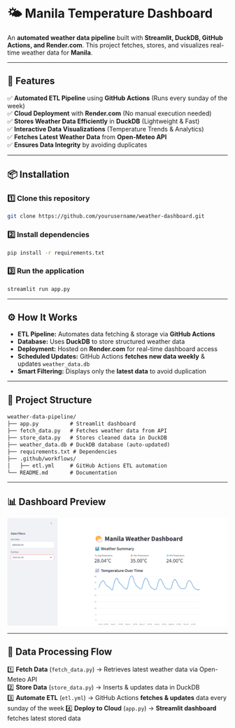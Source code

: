 # 🌤️ Manila Temperature Dashboard

An **automated weather data pipeline** built with **Streamlit, DuckDB, GitHub Actions, and Render.com**. This project fetches, stores, and visualizes real-time weather data for **Manila**.

---

## 🚀 Features
✅ **Automated ETL Pipeline** using **GitHub Actions** (Runs every sunday of the week)  
✅ **Cloud Deployment** with **Render.com** (No manual execution needed)  
✅ **Stores Weather Data Efficiently** in **DuckDB** (Lightweight & Fast)  
✅ **Interactive Data Visualizations** (Temperature Trends & Analytics)  
✅ **Fetches Latest Weather Data** from **Open-Meteo API**  
✅ **Ensures Data Integrity** by avoiding duplicates  

---

## 📦 Installation

### **1️⃣ Clone this repository**
```sh
git clone https://github.com/yourusername/weather-dashboard.git
```

### **2️⃣ Install dependencies**
```sh
pip install -r requirements.txt
```

### **3️⃣ Run the application**
```sh
streamlit run app.py
```

---

## ⚙️ How It Works
- **ETL Pipeline:** Automates data fetching & storage via **GitHub Actions**  
- **Database:** Uses **DuckDB** to store structured weather data  
- **Deployment:** Hosted on **Render.com** for real-time dashboard access  
- **Scheduled Updates:** GitHub Actions **fetches new data weekly** & updates `weather_data.db`  
- **Smart Filtering:** Displays only the **latest data** to avoid duplication  

---

## 📂 Project Structure
```
weather-data-pipeline/
├── app.py          # Streamlit dashboard
├── fetch_data.py   # Fetches weather data from API
├── store_data.py   # Stores cleaned data in DuckDB
├── weather_data.db # DuckDB database (auto-updated)
├── requirements.txt # Dependencies
├── .github/workflows/
│   ├── etl.yml     # GitHub Actions ETL automation
└── README.md       # Documentation
```

---

## 📊 Dashboard Preview
![Dashboard Preview](https://github.com/bubblybit23/weather-data-pipeline/blob/main/dashboard_preview.png)

---

## 🔄 Data Processing Flow
1️⃣ **Fetch Data** (`fetch_data.py`) → Retrieves latest weather data via Open-Meteo API  
2️⃣ **Store Data** (`store_data.py`) → Inserts & updates data in DuckDB  
3️⃣ **Automate ETL** (`etl.yml`) → GitHub Actions **fetches & updates** data every sunday of the week
4️⃣ **Deploy to Cloud** (`app.py`) → **Streamlit dashboard** fetches latest stored data  
